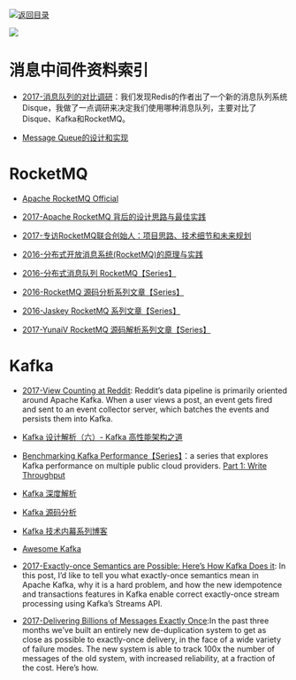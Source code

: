 [![返回目录](https://parg.co/UGo)](https://parg.co/b4z) 


 


 


 



![](https://img.readitlater.com/i/cdn-images-1.medium.com/max/800/1*LBocICeBuP3FSLPMBLA04g/RS/w1408.png?&ssl=1)
 

# 消息中间件资料索引

- [2017-消息队列的对比调研](http://www.jianshu.com/p/f056a74d77a4)：我们发现Redis的作者出了一个新的消息队列系统Disque，我做了一点调研来决定我们使用哪种消息队列，主要对比了Disque、Kafka和RocketMQ。

- [Message Queue的设计和实现](http://mp.weixin.qq.com/s/AgdayVL0pvcwL0amLouu-Q) 


# RocketMQ

- [Apache RocketMQ Official](https://rocketmq.incubator.apache.org/docs/quick-start/) 

- [2017-Apache RocketMQ 背后的设计思路与最佳实践](http://jm.taobao.org/2017/03/09/20170309/) 

- [2017-专访RocketMQ联合创始人：项目思路、技术细节和未来规划](http://www.infoq.com/cn/news/2017/02/RocketMQ-future-idea)

- [2016-分布式开放消息系统(RocketMQ)的原理与实践](http://www.jianshu.com/p/453c6e7ff81c) 

- [2016-分布式消息队列 RocketMQ【Series】](http://blog.csdn.net/chunlongyu/article/category/6638499) 

- [2016-RocketMQ 源码分析系列文章【Series】](http://blog.csdn.net/a417930422/article/category/6423649) 

- [2016-Jaskey RocketMQ 系列文章【Series】](http://jaskey.github.io/blog/2016/12/15/rocketmq-concept/) 

- [2017-YunaiV RocketMQ 源码解析系列文章【Series】](https://github.com/YunaiV/Blog/tree/master/RocketMQ) 


# Kafka

- [2017-View Counting at Reddit](https://parg.co/bJE): Reddit’s data pipeline is primarily oriented around Apache Kafka. When a user views a post, an event gets fired and sent to an event collector server, which batches the events and persists them into Kafka.

- [Kafka 设计解析（六）- Kafka 高性能架构之道](http://www.jasongj.com/kafka/high_throughput/)

- [Benchmarking Kafka Performance【Series】](https://hackernoon.com/benchmarking-kafka-performance-part-1-write-throughput-7c7a76ab7db1)：a series that explores Kafka performance on multiple public cloud providers. [Part 1: Write Throughput](https://hackernoon.com/benchmarking-kafka-performance-part-1-write-throughput-7c7a76ab7db1)

- [Kafka 深度解析](http://www.jasongj.com/2015/01/02/Kafka%e6%b7%b1%e5%ba%a6%e8%a7%a3%e6%9e%90/)

- [Kafka 源码分析](https://zqhxuyuan1.gitbooks.io/kafka/content/chapter1-intro.html)

- [Kafka 技术内幕系列博客](http://zqhxuyuan.github.io/2017/01/01/Kafka-Code-Index/)
 

- [Awesome Kafka](https://github.com/infoslack/awesome-kafka#books) 

- [2017-Exactly-once Semantics are Possible: Here’s How Kafka Does it](https://parg.co/bXj): In this post, I’d like to tell you what exactly-once semantics mean in Apache Kafka, why it is a hard problem, and how the new idempotence and transactions features in Kafka enable correct exactly-once stream processing using Kafka’s Streams API.

- [2017-Delivering Billions of Messages Exactly Once](https://segment.com/blog/exactly-once-delivery/):In the past three months we’ve built an entirely new de-duplication system to get as close as possible to exactly-once delivery, in the face of a wide variety of failure modes. The new system is able to track 100x the number of messages of the old system, with increased reliability, at a fraction of the cost. Here’s how.